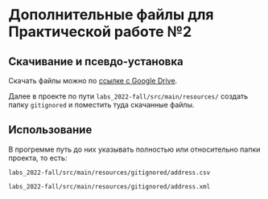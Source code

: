 # Дополнительные файлы для Практической работе №2
## Скачивание и псевдо-установка

Скачать файлы можно по [ссылке с Google Drive](https://drive.google.com/drive/folders/1WAj235ic5dGXNsZ3g-Zp5pQXkFGjU0TY).

Далее в проекте по пути `labs_2022-fall/src/main/resources/` создать папку `gitignored` и поместить туда скачанные файлы. 

## Использование

В прогремме путь до них указывать полностью или относительно папки проекта, то есть:

`labs_2022-fall/src/main/resources/gitignored/address.csv`

`labs_2022-fall/src/main/resources/gitignored/address.xml`